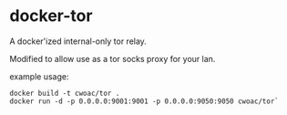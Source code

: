 docker-tor
==========

A docker'ized internal-only tor relay.

Modified to allow use as a tor socks proxy for your lan.

example usage:

    docker build -t cwoac/tor .
    docker run -d -p 0.0.0.0:9001:9001 -p 0.0.0.0:9050:9050 cwoac/tor`
